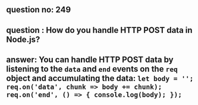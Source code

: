 
      
## question no: 249

## question : How do you handle HTTP POST data in Node.js?

## answer: You can handle HTTP POST data by listening to the `data` and `end` events on the `req` object and accumulating the data: `let body = ''; req.on('data', chunk => body += chunk); req.on('end', () => { console.log(body); });`
      